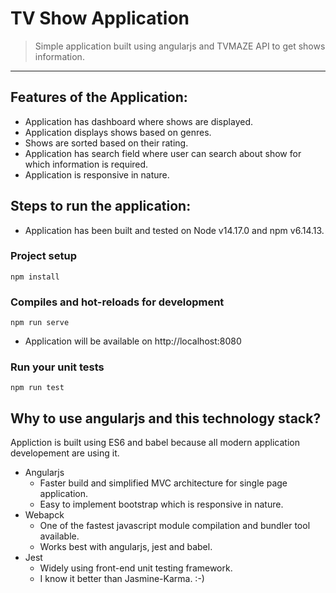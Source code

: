 # TV Show Application
>Simple application built using angularjs and TVMAZE API to get shows information.
---
## Features of the Application:
- Application has dashboard where shows are displayed.
- Application displays shows based on genres.
- Shows are sorted based on their rating.
- Application has search field where user can search about show for which information is required.
- Application is responsive in nature.

## Steps to run the application:
- Application has been built and tested on Node v14.17.0 and npm v6.14.13.
### Project setup
```npm install```
### Compiles and hot-reloads for development
```npm run serve```
- Application will be available on http://localhost:8080
### Run your unit tests
```npm run test```

## Why to use angularjs and this technology stack?
Appliction is built using ES6 and babel because all modern application developement are using it.
- Angularjs
  - Faster build and simplified MVC architecture for single page application.
  - Easy to implement bootstrap which is responsive in nature.
- Webapck
  - One of the fastest javascript module compilation and bundler tool available.
  - Works best with angularjs, jest and babel.
- Jest
  - Widely using front-end unit testing framework.
  - I know it better than Jasmine-Karma. :-)
